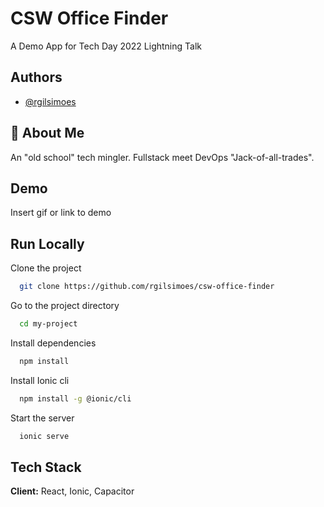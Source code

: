 
# CSW Office Finder

A Demo App for Tech Day 2022 Lightning Talk


## Authors

- [@rgilsimoes](https://www.github.com/rgilsimoes)


## 🚀 About Me
An "old school" tech mingler. Fullstack meet DevOps "Jack-of-all-trades".


## Demo

Insert gif or link to demo


## Run Locally

Clone the project

```bash
  git clone https://github.com/rgilsimoes/csw-office-finder
```

Go to the project directory

```bash
  cd my-project
```

Install dependencies

```bash
  npm install
```

Install Ionic cli

```bash
  npm install -g @ionic/cli
```

Start the server

```bash
  ionic serve
```


## Tech Stack

**Client:** React, Ionic, Capacitor


